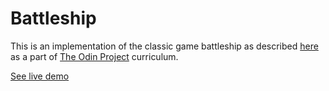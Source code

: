 # Battleship

This is an implementation of the classic game battleship as described [here](https://www.theodinproject.com/lessons/node-path-javascript-battleship) as a part of [The Odin Project](https://www.theodinproject.com) curriculum.

[See live demo](https://sinabayati.github.io/battleship/)
